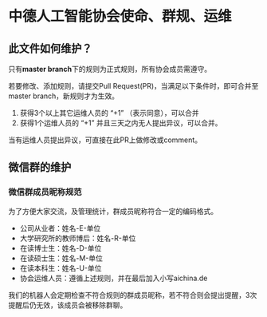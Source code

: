 # 中德人工智能协会使命、群规、运维

## 此文件如何维护？

只有**master branch**下的规则为正式规则，所有协会成员需遵守。

若要修改、添加规则，请提交Pull Request(PR)，当满足以下条件时，即可合并至master branch，新规则才为生效。
1. 获得3个以上其它运维人员的 “+1” （表示同意），可以合并
2. 获得1个运维人员的 “+1” 并且三天之内无人提出异议，可以合并。

当有运维人员提出异议，可直接在此PR上做修改或comment。


## 微信群的维护

### 微信群成员昵称规范

为了方便大家交流，及管理统计，群成员昵称符合一定的编码格式。

- 公司从业者：姓名-E-单位
- 大学研究所的教师博后：姓名-R-单位
- 在读博士生：姓名-D-单位
- 在读硕士生：姓名-M-单位
- 在读本科生：姓名-U-单位
- 协会运维人员：遵循上述规则，并在最后加入小写aichina.de

我们的机器人会定期检查不符合规则的群成员昵称，若不符合则会提出提醒，3次提醒后仍无效，该成员会被移除群聊。

